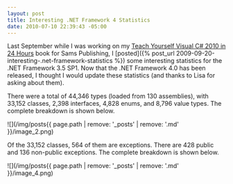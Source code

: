 ```yaml
---
layout: post
title: Interesting .NET Framework 4 Statistics
date: 2010-07-10 22:39:43 -05:00
---
```


Last September while I was working on my [Teach Yourself Visual C# 2010 in 24 Hours](http://amzn.to/28JX8n4) book for Sams Publishing, I [posted]({% post_url 2009-09-20-interesting-.net-framework-statistics %}) some interesting statistics for the .NET Framework 3.5 SP1. Now that the .NET Framework 4.0 has been released, I thought I would update these statistics (and thanks to Lisa for asking about them).

There were a total of 44,346 types (loaded from 130 assemblies), with 33,152 classes, 2,398 interfaces, 4,828 enums, and 8,796 value types. The complete breakdown is shown below.

![](/img/posts{{ page.path | remove: '_posts' | remove: '.md' }}/image_2.png)

Of the 33,152 classes, 564 of them are exceptions. There are 428 public and 136 non-public exceptions. The complete breakdown is shown below.

![](/img/posts{{ page.path | remove: '_posts' | remove: '.md' }}/image_4.png)       
